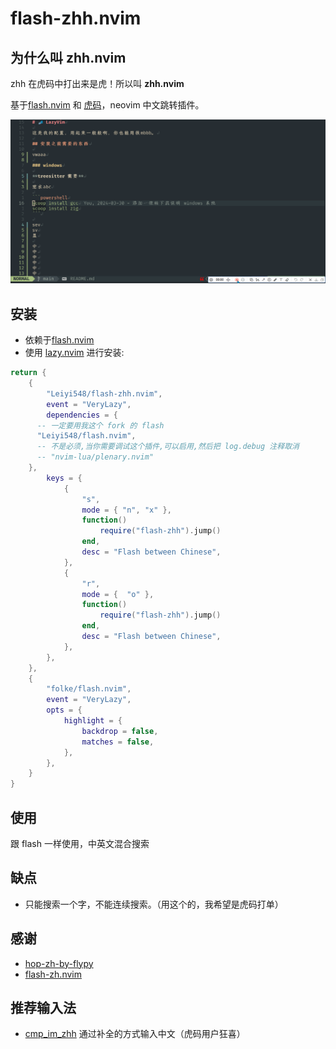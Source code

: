 # flash-zhh.nvim

## 为什么叫 zhh.nvim

zhh 在虎码中打出来是虎！所以叫 **zhh.nvim**

基于[flash.nvim](https://github.com/folke/flash.nvim) 和 [虎码](https://tiger-code.com/)，neovim 中文跳转插件。

![虎码屏示 gif 图](./gif/PixPin_2024-03-31_18-05-48.gif)


## 安装

- 依赖于[flash.nvim](https://github.com/folke/flash.nvim)
- 使用 [lazy.nvim](https://github.com/{folke/lazy.nvim) 进行安装:

```lua
return {
	{
		"Leiyi548/flash-zhh.nvim",
		event = "VeryLazy",
		dependencies = {
      -- 一定要用我这个 fork 的 flash
      "Leiyi548/flash.nvim",
      -- 不是必须,当你需要调试这个插件,可以启用,然后把 log.debug 注释取消
      -- "nvim-lua/plenary.nvim"
    },
		keys = {
			{
				"s",
				mode = { "n", "x" },
				function()
					require("flash-zhh").jump()
				end,
				desc = "Flash between Chinese",
			},
			{
				"r",
				mode = {  "o" },
				function()
					require("flash-zhh").jump()
				end,
				desc = "Flash between Chinese",
			},
		},
	},
	{
		"folke/flash.nvim",
		event = "VeryLazy",
		opts = {
			highlight = {
				backdrop = false,
				matches = false,
			},
		},
    }
}
```

## 使用

跟 flash 一样使用，中英文混合搜索

## 缺点

- 只能搜索一个字，不能连续搜索。（用这个的，我希望是虎码打单）

## 感谢

- [hop-zh-by-flypy](https://github.com/zzhirong/hop-zh-by-flypy)
- [flash-zh.nvim](https://github.com/rain-zm/flash-zh)

## 推荐输入法

- [cmp_im_zhh](https://github.com/Leiyi548/cmp_im_zhh) 通过补全的方式输入中文（虎码用户狂喜）
